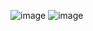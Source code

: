![image](https://github.com/mikydemewoz/Kotline-app-practice/assets/41993799/e1a1927f-174c-45d3-9189-e23bf1d8e59c)
![image](https://github.com/mikydemewoz/Kotline-app-practice/assets/41993799/3f1cfb63-1f0d-4155-ae85-81fe27443c9c)
